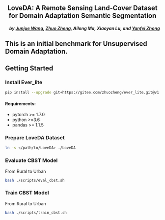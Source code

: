 <h2 align="center">LoveDA: A Remote Sensing Land-Cover Dataset for Domain Adaptation Semantic Segmentation</h2>


<h5 align="right">by <a href="https://junjue-wang.github.io/homepage/">Junjue Wang</a>, <a href="http://zhuozheng.top/">Zhuo Zheng</a>, Ailong Ma, Xiaoyan Lu, and <a href="http://rsidea.whu.edu.cn/">Yanfei Zhong</a></h5>




This is an initial benchmark for Unsupervised Domain Adaptation.
---------------------


## Getting Started
### Install Ever_lite

```bash
pip install --upgrade git+https://gitee.com/zhuozheng/ever_lite.git@v1.4.5
```

#### Requirements:
- pytorch >= 1.7.0
- python >=3.6
- pandas >= 1.1.5
### Prepare LoveDA Dataset

```bash
ln -s </path/to/LoveDA> ./LoveDA
```

### Evaluate CBST Model 
From Rural to Urban
```bash
bash ./scripts/eval_cbst.sh
```

### Train CBST Model
From Rural to Urban
```bash 
bash ./scripts/train_cbst.sh
```



